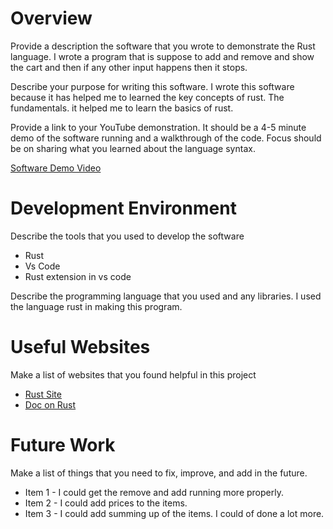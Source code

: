 # Overview

Provide a description the software that you wrote to demonstrate the Rust language.
I wrote a program that is suppose to add and remove and show the cart and then if any other input happens then it stops.

Describe your purpose for writing this software.
I wrote this software because it has helped me to learned the key concepts of rust. The fundamentals. it helped me to learn the basics of rust.

Provide a link to your YouTube demonstration.  It should be a 4-5 minute demo of the software running and a walkthrough of the code.  Focus should be on sharing what you learned about the language syntax.

[Software Demo Video](https://youtu.be/SeipIpIbTPw)

# Development Environment

Describe the tools that you used to develop the software
- Rust
- Vs Code 
- Rust extension in vs code

Describe the programming language that you used and any libraries.
I used the language rust in making this program.

# Useful Websites

Make a list of websites that you found helpful in this project
* [Rust Site](https://doc.rust-lang.org/stable/rust-by-example/)
* [Doc on Rust](https://docs.rs/)

# Future Work

Make a list of things that you need to fix, improve, and add in the future.
* Item 1 - I could get the remove and add running more properly.
* Item 2 - I could add prices to the items.
* Item 3 - I could add summing up of the items. I could of done a lot more.